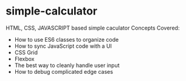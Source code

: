# simple-calculator
HTML, CSS, JAVASCRIPT based simple caculator
Concepts Covered:
 
- How to use ES6 classes to organize code
- How to sync JavaScript code with a UI
- CSS Grid
- Flexbox
- The best way to cleanly handle user input
- How to debug complicated edge cases
